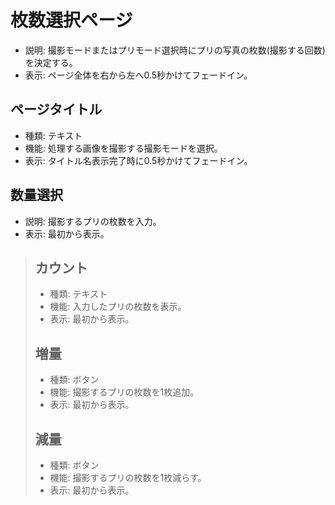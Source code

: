 # 枚数選択ページ
- 説明: 撮影モードまたはプリモード選択時にプリの写真の枚数(撮影する回数)を決定する。
- 表示: ページ全体を右から左へ0.5秒かけてフェードイン。

## ページタイトル
- 種類: テキスト
- 機能: 処理する画像を撮影する撮影モードを選択。
- 表示: タイトル名表示完了時に0.5秒かけてフェードイン。

## 数量選択
- 説明: 撮影するプリの枚数を入力。
- 表示: 最初から表示。
> ## カウント
> - 種類: テキスト
> - 機能: 入力したプリの枚数を表示。
> - 表示: 最初から表示。
> ## 増量
> - 種類: ボタン
> - 機能: 撮影するプリの枚数を1枚追加。
> - 表示: 最初から表示。
> ## 減量
> - 種類: ボタン
> - 機能: 撮影するプリの枚数を1枚減らす。
> - 表示: 最初から表示。